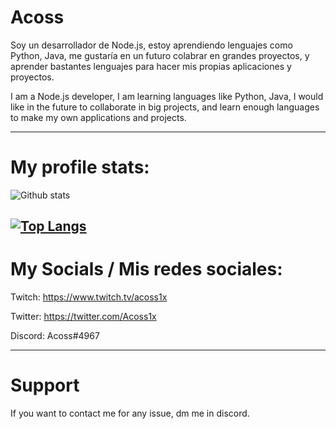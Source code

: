 # Acoss

Soy un desarrollador de Node.js, estoy aprendiendo lenguajes como Python, Java, me gustaría en un futuro colabrar en grandes proyectos, y aprender bastantes lenguajes para hacer mis propias aplicaciones y proyectos.

I am a Node.js developer, I am learning languages like Python, Java, I would like in the future to collaborate in big projects, and learn enough languages to make my own applications and projects.

-----------------------------------------------------------------------------------------------------------------------------------------------------------------------------------
# My profile stats:

![Github stats](https://github-readme-stats.vercel.app/api?username=Acoss1x&show_icons=true&theme=dark)

[![Top Langs](https://github-readme-stats.vercel.app/api/top-langs/?username=Acoss1x&theme=dark)](https://github.com/anuraghazra/github-readme-stats)
-----------------------------------------------------------------------------------------------------------------------------------------------------------------------------------
# My Socials / Mis redes sociales:

Twitch: https://www.twitch.tv/acoss1x

Twitter: https://twitter.com/Acoss1x

Discord: Acoss#4967

-----------------------------------------------------------------------------------------------------------------------------------------------------------------------------------
# Support

If you want to contact me for any issue, dm me in discord.
